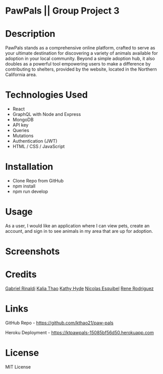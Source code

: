 # PawPals || Group Project 3

# Description

PawPals stands as a comprehensive online platform, crafted to serve as your ultimate destination for discovering a variety of animals available for adoption in your local community. Beyond a simple adoption hub, it also doubles as a powerful tool empowering users to make a difference by contributing to shelters, provided by the website, located in the Northern California area.  

# Technologies Used 
- React
- GraphQL with Node and Express
- MongoDB
- API key 
- Queries
- Mutations
- Authentication (JWT)
- HTML / CSS / JavaScript 

# Installation

- Clone Repo from GitHub 
- npm install
- npm run develop 

# Usage
As a user, I would like an application where I can view pets, create an account, and sign in to see animals in my area that are up for adoption. 

# Screenshots 

# Credits

[Gabriel Rinaldi](https://github.com/gaberinaldi)
[Kalia Thao](https://github.com/kthao21)
[Kathy Hyde](https://github.com/musekat3)
[Nicolas Esquibel](https://github.com/nicolasbel3005)
[Rene Rodriguez](https://github.com/rodriguezr1016)

# Links 
GitHub Repo - https://github.com/kthao21/paw-pals

Heroku Deployment - https://ktpawpals-15085bf56d50.herokuapp.com

# License

MIT License
